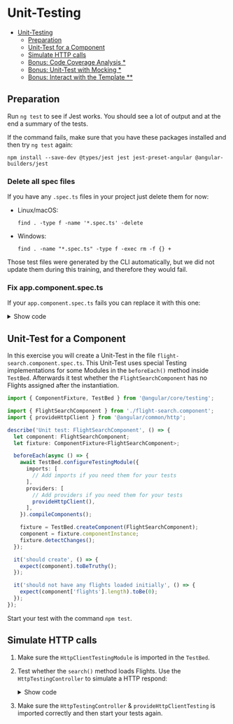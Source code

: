 # Unit-Testing

- [Unit-Testing](#unit-testing)
  - [Preparation](#preparation)
  - [Unit-Test for a Component](#unit-test-for-a-component)
  - [Simulate HTTP calls](#simulate-http-calls)
  - [Bonus: Code Coverage Analysis \*](#bonus-code-coverage-analysis-)
  - [Bonus: Unit-Test with Mocking \*](#bonus-unit-test-with-mocking-)
  - [Bonus: Interact with the Template \*\*](#bonus-interact-with-the-template-)

## Preparation

Run `ng test` to see if Jest works. You should see a lot of output and at the end a summary of the tests.

If the command fails, make sure that you have these packages installed and then try `ng test` again:

```shell
npm install --save-dev @types/jest jest jest-preset-angular @angular-builders/jest
```

### Delete all spec files

If you have any `.spec.ts` files in your project just delete them for now:

- Linux/macOS:
  ```shell
  find . -type f -name '*.spec.ts' -delete
  ```
- Windows:
  ```shell
  find . -name "*.spec.ts" -type f -exec rm -f {} +
  ```

Those test files were generated by the CLI automatically, but we did not update them during this training, and therefore they would fail.

### Fix app.component.spec.ts

If your `app.component.spec.ts` fails you can replace it with this one:

<details>
<summary>Show code</summary>
<p>

```typescript
import { TestBed } from '@angular/core/testing';
import { AppComponent } from './app.component';
import { RouterTestingModule } from '@angular/router/testing';

describe('AppComponent', () => {
  beforeEach(async () => {
    await TestBed.configureTestingModule({
      imports: [AppComponent, RouterTestingModule],
    }).compileComponents();
  });

  it('should create the app', () => {
    const fixture = TestBed.createComponent(AppComponent);
    const app = fixture.componentInstance;
    expect(app).toBeTruthy();
  });

  it('should render the content div', () => {
    const fixture = TestBed.createComponent(AppComponent);
    fixture.detectChanges();
    const compiled = fixture.nativeElement as HTMLElement;
    expect(compiled.querySelector('div.main-panel')?.innerHTML).toContain('div class="content"');
  });
});
```

</p>
</details>

## Unit-Test for a Component

In this exercise you will create a Unit-Test in the file `flight-search.component.spec.ts`. This Unit-Test uses special Testing implementations for some Modules in the `beforeEach()` method inside `TestBed`. Afterwards it test whether the `FlightSearchComponent` has no Flights assigned after the instantiation.

```typescript
import { ComponentFixture, TestBed } from '@angular/core/testing';

import { FlightSearchComponent } from './flight-search.component';
import { provideHttpClient } from '@angular/common/http';

describe('Unit test: FlightSearchComponent', () => {
  let component: FlightSearchComponent;
  let fixture: ComponentFixture<FlightSearchComponent>;

  beforeEach(async () => {
    await TestBed.configureTestingModule({
      imports: [
        // Add imports if you need them for your tests
      ],
      providers: [
        // Add providers if you need them for your tests
        provideHttpClient(),
      ],
    }).compileComponents();

    fixture = TestBed.createComponent(FlightSearchComponent);
    component = fixture.componentInstance;
    fixture.detectChanges();
  });

  it('should create', () => {
    expect(component).toBeTruthy();
  });

  it('should not have any flights loaded initially', () => {
    expect(component['flights'].length).toBe(0);
  });
});
```

Start your test with the command `npm test`.

## Simulate HTTP calls

1. Make sure the `HttpClientTestingModule` is imported in the `TestBed`.

2. Test whether the `search()` method loads Flights. Use the `HttpTestingController` to simulate a HTTP respond:

   <details>
   <summary>Show code</summary>
   <p>

   ```typescript
   describe('Unit test: FlightSearchComponent', () => {
     […]

     beforeEach(async () => {
       await TestBed.configureTestingModule({
         imports: [
           // Add imports if you need them for your tests
         ],
         providers: [
           // Add providers if you need them for your tests
           provideHttpClient(),
           provideHttpClientTesting(),
         ],
       }).compileComponents();

       […]
     });

     it('should not have any flights loaded initially', () => {
       expect(component.flights.length).toBe(0);
     });

     it('should load flights when user entered from and to', () => {
       component['from'] = 'Graz';
       component['to'] = 'Hamburg';
       component['search']();

       const httpTestingController = TestBed.inject(HttpTestingController);
       const req = httpTestingController.expectOne('https://demo.angulararchitects.io/api/Flight?from=Graz&to=Hamburg');
       // req.request.method === 'GET'

       req.flush([
         {
           id: 22,
           from: 'Graz',
           to: 'Hamburg',
           date: '',
         },
       ]);

       expect(component['flights'].length).toBe(1);
     });
   });
   ```

   </p>
   </details>

3. Make sure the `HttpTestingController` & `provideHttpClientTesting` is imported correctly and then start your tests again.

<!--## Bonus: Unit-Test with Mocking \*

In this exercise you will create a Mock for the `FlightService` that will be provided for `FlightSearchComponent` in the `TestBed`. After that you will implement two tests based on this Mock.

- Test whether the Flights are loaded if `from` and `to` are set.

- Test whether **no** Flights are loaded if `from` and `to` are **not** set.

Extend the `search()` method of the `FlightSearchComponent` so that the test works.

Follow the steps below:

1. Open the file `flight-search.component.ts` and extend the `search` method by a simple validation logic which will be tested in the Unit-Test afterwards:

   ```typescript
   search(): void {
     if (!this.from || !this.to) {
       return;
     }

     […]
   }
   ```

2. Open the file `flight-search.component.spec.ts` and add a Mock-Object for the `FlightService` as well as for Components, Directives and Pipes used.

   <details>
   <summary>Show code</summary>
   <p>

   ```typescript
   describe('Unit test with service mock: FlightSearchComponent', () => {
     let component: FlightSearchComponent;
     let fixture: ComponentFixture<FlightSearchComponent>;
     const result = [
       { id: 17, from: 'Graz', to: 'Hamburg', date: 'now', delayed: true },
       { id: 18, from: 'Vienna', to: 'Barcelona', date: 'now', delayed: true },
       { id: 19, from: 'Frankfurt', to: 'Salzburg', date: 'now', delayed: true },
     ];

     const flightServiceMock = {
       find(from: string, to: string): Observable<Flight[]> {
         return of(result);
       },
       // Implement the following members only if this code is used in your Component
       flights: [] as Flight[],
       load(from: string, to: string): void {
         this.find(from, to).subscribe(f => { this.flights = f; });
       }
     };

     @Component({ selector: 'app-flight-card', template: '' })
     class FlightCardComponent {
       item = input.required<Flight>();
       selected = model(false);
     }

     @Directive({ selector: 'input[city]' })
     class CityValidatorDirective {
       city = input<string[]>([]);
       validate = _ => null;
     }

     @Pipe({ name: 'city' })
     class CityPipe implements PipeTransform {
       transform = v => v;
     }

     […]
   });
   ```

   </p>
   </details>

3. Extend the `beforeEach()` method of your Test to define that your `FlightSearchComponent` uses the Mock-Object instead the regularly used `FlightServices` implementation. Use the `overrideComponent()` method of the `TestBed`.

   In case you implemented an `AbstractFlightService` Token, be aware to use your Mock for this Token.

   <details>
   <summary>Show code</summary>
   <p>

   ```typescript
   describe('Unit test with service mock: FlightSearchComponent', () => {
     […]

     beforeEach(async () => {
       TestBed.configureTestingModule({
         imports: [
           FormsModule
         ],
         declarations: [
           FlightSearchComponent,
           FlightCardComponent,
           CityPipe,
           CityValidatorDirective
         ]
       })
       .overrideComponent(FlightSearchComponent, {
         set: {
           providers: [
             {
               provide: FlightService,
               useValue: flightServiceMock
             }
           ]
         }
       });

       fixture = TestBed.createComponent(FlightSearchComponent);
       component = fixture.componentInstance;
       fixture.detectChanges();
     });

     […]
   });
   ```

   </p>
   </details>

   Because `flightServiceMock` is an object and not a class, you need to use `useValue` instead of `useClass`.

4. Implement a Test `should not load flights w/o from and to` and another `should not load flights w/ from and to`. Those Tests shall test the behavior described above.

   <details>
   <summary>Show code</summary>
   <p>

   ```typescript
   describe('Unit test with service mock: flight-search.component', () => {
     […]

     it('should not load flights w/o from and to', () => {
       component['from'] = '';
       component['to'] = '';
       component['search']();

       expect(component['flights'].length).toBe(0);
     });

     it('should load flights w/ from and to', () => {
       component['from'] = 'Hamburg';
       component['to'] = 'Graz';
       component['search']();

       expect(component['flights'].length).toBeGreaterThan(0);
     });
   });
   ```

   </p>
   </details>

5. Start your test with the command `npm test`.

## Bonus: Interact with the Template \*\*

Unit-Tests can interact with Template as well. You could for exmaple test whether the `Search` button is `disabled` if no search parameter is set. The following code does exactly this:

```typescript
describe('Unit test: FlightSearchComponent', () => {
  […]

  beforeEach(async () => {
    […]
  });

  […]

  it('should have a disabled search button w/o params', fakeAsync(() => {
    tick();

    // Get input field for from
    const from = fixture
      .debugElement
      .query(By.css('input[name=from]'))
      .nativeElement;

    from.value = '';
    from.dispatchEvent(new Event('input'));

    // Get input field for to
    const to = fixture
      .debugElement
      .query(By.css('input[name=to]'))
      .nativeElement;

    to.value = '';
    to.dispatchEvent(new Event('input'));

    fixture.detectChanges();
    tick();

    // Get disabled
    const disabled = fixture
      .debugElement
      .query(By.css('button'))
      .properties['disabled'];

    expect(disabled).toBeTruthy();
  }));
});
```

Notice the following aspect in this exercise:

- Data Binding is asynchronous. Nevertheless Angular can execute asynchronous tasks synchronously. This leads to easier Testing code. To accomplish this the `fakeAsync()` function is used. To handle queued asynchronous tasks the `tick()` function will be called in between.

- This Test uses the `nativeElement` of the `<input>`s to set the search filter. This simulates user interaction. Afterwards the `input` event needs to be dispatched manually. Normally the browser would do this automatically duringt the runtime of the application if the user inputs text.
-->
